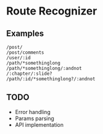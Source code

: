 # Route Recognizer

## Examples

	/post/
	/post/comments
	/user/:id
	/path/*somethinglong
	/path/*somethinglong/:andnot
	/:chapter/:slide?
	/path/:id/*somethinglong?/:andnot

## TODO

 - Error handling
 - Params parsing
 - API implementation
